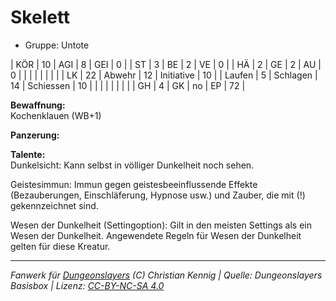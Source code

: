 # Skelett  
- Gruppe: Untote  

| KÖR    | 10 | AGI      | 8  | GEI        | 0  |
| ST     | 3  | BE       | 2  | VE         | 0  |
| HÄ     | 2  | GE       | 2  | AU         | 0  |
|        |    |          |    |            |    |
| LK     | 22 | Abwehr   | 12 | Initiative | 10 |
| Laufen | 5  | Schlagen | 14 | Schiessen  | 10 |
|        |    |          |    |            |    |
| GH     | 4  | GK       | no | EP         | 72 |


**Bewaffnung:**  
Kochenklauen (WB+1)

**Panzerung:**  


**Talente:**  
Dunkelsicht: Kann selbst in völliger Dunkelheit noch sehen.

Geistesimmun: Immun gegen geistesbeeinflussende Effekte (Bezauberungen, Einschläferung, Hypnose usw.) und Zauber, die mit (!) gekennzeichnet sind.

Wesen der Dunkelheit (Settingoption): Gilt in den meisten Settings als ein Wesen der Dunkelheit. Angewendete Regeln für Wesen der Dunkelheit gelten für diese Kreatur.





___
*Fanwerk für [Dungeonslayers](https://www.dungeonslayers.net/) (C) Christian Kennig | Quelle: Dungeonslayers Basisbox | Lizenz: [CC-BY-NC-SA 4.0](https://creativecommons.org/licenses/by-nc-sa/4.0/deed.de)*